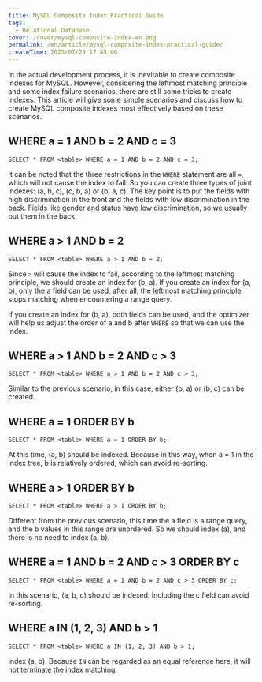 ```yaml
---
title: MySQL Composite Index Practical Guide
tags:
  - Relational Database
cover: /cover/mysql-composite-index-en.png
permalink: /en/article/mysql-composite-index-practical-guide/
createTime: 2025/07/25 17:45:06
---
```

In the actual development process, it is inevitable to create composite indexes for MySQL. However, considering the leftmost matching principle and some index failure scenarios, there are still some tricks to create indexes. This article will give some simple scenarios and discuss how to create MySQL composite indexes most effectively based on these scenarios.
<!-- more -->

## WHERE a = 1 AND b = 2 AND c = 3
```
SELECT * FROM <table> WHERE a = 1 AND b = 2 AND c = 3;
```
It can be noted that the three restrictions in the `WHERE` statement are all `=`, which will not cause the index to fail. So you can create three types of joint indexes: (a, b, c), (c, b, a) or (b, a, c). The key point is to put the fields with high discrimination in the front and the fields with low discrimination in the back. Fields like gender and status have low discrimination, so we usually put them in the back.

## WHERE a > 1 AND b = 2
```
SELECT * FROM <table> WHERE a > 1 AND b = 2;
```
Since `>` will cause the index to fail, according to the leftmost matching principle, we should create an index for (b, a). If you create an index for (a, b), only the a field can be used, after all, the leftmost matching principle stops matching when encountering a range query.

If you create an index for (b, a), both fields can be used, and the optimizer will help us adjust the order of a and b after `WHERE` so that we can use the index.

## WHERE a > 1 AND b = 2 AND c > 3
```
SELECT * FROM <table> WHERE a > 1 AND b = 2 AND c > 3;
```
Similar to the previous scenario, in this case, either (b, a) or (b, c) can be created.

## WHERE a = 1 ORDER BY b
```
SELECT * FROM <table> WHERE a = 1 ORDER BY b;
```
At this time, (a, b) should be indexed. Because in this way, when a = 1 in the index tree, b is relatively ordered, which can avoid re-sorting.

## WHERE a > 1 ORDER BY b
```
SELECT * FROM <table> WHERE a > 1 ORDER BY b;
```
Different from the previous scenario, this time the a field is a range query, and the b values in this range are unordered. So we should index (a), and there is no need to index (a, b).

## WHERE a = 1 AND b = 2 AND c > 3 ORDER BY c
```
SELECT * FROM <table> WHERE a = 1 AND b = 2 AND c > 3 ORDER BY c;
```
In this scenario, (a, b, c) should be indexed. Including the c field can avoid re-sorting.

## WHERE a IN (1, 2, 3) AND b > 1
```
SELECT * FROM <table> WHERE a IN (1, 2, 3) AND b > 1;
```

Index (a, b). Because `IN` can be regarded as an equal reference here, it will not terminate the index matching.